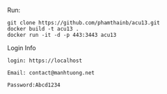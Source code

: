 Run: 
```
git clone https://github.com/phamthainb/acu13.git
docker build -t acu13 .
docker run -it -d -p 443:3443 acu13
```


Login Info

```
login: https://localhost

Email: contact@manhtuong.net

Password:Abcd1234
```
